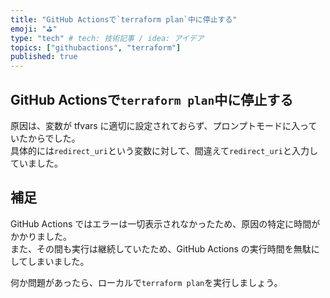 ```yaml
---
title: "GitHub Actionsで`terraform plan`中に停止する"
emoji: "⛳"
type: "tech" # tech: 技術記事 / idea: アイデア
topics: ["githubactions", "terraform"]
published: true
---
```


## GitHub Actionsで`terraform plan`中に停止する

原因は、変数が tfvars に適切に設定されておらず、プロンプトモードに入っていたからでした。  
具体的には`redirect_uri`という変数に対して、間違えて`redirect_uri`と入力していました。  

## 補足

GitHub Actions ではエラーは一切表示されなかったため、原因の特定に時間がかかりました。  
また、その間も実行は継続していたため、GitHub Actions の実行時間を無駄にしてしまいました。  

何か問題があったら、ローカルで`terraform plan`を実行しましょう。  
